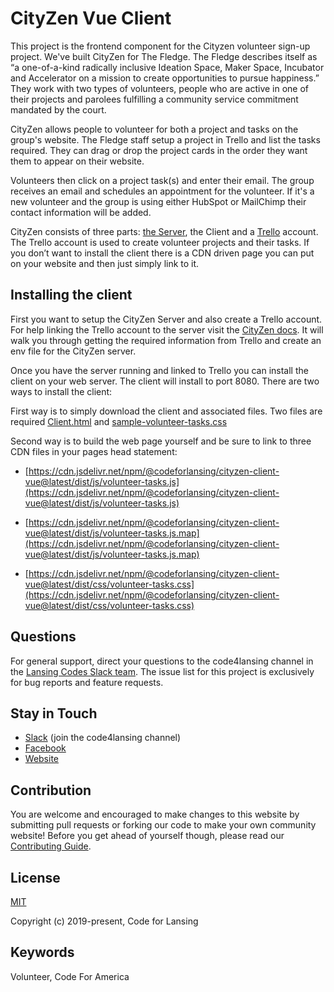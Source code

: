 

# CityZen Vue Client

This project is the frontend component for the Cityzen volunteer sign-up project. We've built CityZen for The Fledge. The Fledge describes itself as “a one-of-a-kind radically inclusive Ideation Space, Maker Space, Incubator and Accelerator on a mission to create opportunities to pursue happiness.” They work with two types of volunteers, people who are active in one of their projects and parolees fulfilling a community service commitment mandated by the court.

CityZen allows people to volunteer for both a project and tasks on the group's website. The Fledge staff setup a project in Trello and list the tasks required. They can drag or drop the project cards in the order they want them to appear on their website.

Volunteers then click on a project task(s) and enter their email. The group receives an email and schedules an appointment for the volunteer. If it's a new volunteer and the group is using either HubSpot or MailChimp their contact information will be added.

CityZen consists of three parts: [the Server](https://www.npmjs.com/package/@codeforlansing/cityzen-server), the Client and a [Trello](https://trello.com/) account. The Trello account is used to create volunteer projects and their tasks. If you don’t want to install the client there is a CDN driven page you can put on your website and then just simply link to it.

## Installing the client

First you want to setup the CityZen Server and also create a Trello account. For help linking the Trello account to the server visit the [CityZen docs](https://codeforlansing.github.io/cityzen-docs/Link-Trello.html). It will walk you through getting the required information from Trello and create an env file for the CityZen server.

Once you have the server running and linked to Trello you can install the client on your web server. The client will install to port 8080\. There are two ways to install the client:

First way is to simply download the client and associated files. Two files are required [Client.html](./client-sample/client.html) and [sample-volunteer-tasks.css](./client-sample/sample-volunteer-tasks.css)

Second way is to build the web page yourself and be sure to link to three CDN files in your pages head statement:

*   [https://cdn.jsdelivr.net/npm/@codeforlansing/cityzen-client-vue@latest/dist/js/volunteer-tasks.js](https://cdn.jsdelivr.net/npm/@codeforlansing/cityzen-client-vue@latest/dist/js/volunteer-tasks.js)

*   [https://cdn.jsdelivr.net/npm/@codeforlansing/cityzen-client-vue@latest/dist/js/volunteer-tasks.js.map](https://cdn.jsdelivr.net/npm/@codeforlansing/cityzen-client-vue@latest/dist/js/volunteer-tasks.js.map)

*   [https://cdn.jsdelivr.net/npm/@codeforlansing/cityzen-client-vue@latest/dist/css/volunteer-tasks.css](https://cdn.jsdelivr.net/npm/@codeforlansing/cityzen-client-vue@latest/dist/css/volunteer-tasks.css)

## Questions

For general support, direct your questions to the code4lansing channel in the [Lansing Codes Slack team](https://lansingcodes-slackin.herokuapp.com/). The issue list for this project is exclusively for bug reports and feature requests.

## Stay in Touch

*   [Slack](https://lansingcodes-slackin.herokuapp.com/) (join the code4lansing channel)
*   [Facebook](https://www.facebook.com/code4lansing)
*   [Website](https://codeforlansing.org/)

## Contribution

You are welcome and encouraged to make changes to this website by submitting pull requests or forking our code to make your own community website! Before you get ahead of yourself though, please read our [Contributing Guide](https://github.com/codeforlansing/cityzen-client-vue/blob/master/.github/CONTRIBUTING.md).

## License

[MIT](https://opensource.org/licenses/MIT)

Copyright (c) 2019-present, Code for Lansing

## Keywords

Volunteer, Code For America

